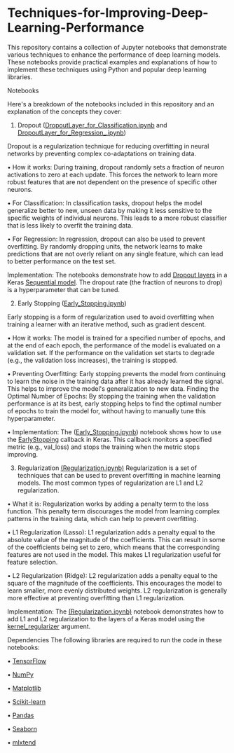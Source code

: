 # Techniques-for-Improving-Deep-Learning-Performance
This repository contains a collection of Jupyter notebooks that demonstrate various techniques to enhance the performance of deep learning models. These notebooks provide practical examples and explanations of how to implement these techniques using Python and popular deep learning libraries.

Notebooks

Here's a breakdown of the notebooks included in this repository and an explanation of the concepts they cover:



1. Dropout ([DropoutLayer_for_Classification.ipynb](https://github.com/AmanRajput997/Techniques-for-Improving-Deep-Learning-Performance/blob/main/DropoutLayer_for_Classification.ipynb) and [DropoutLayer_for_Regression_.ipynb](https://github.com/AmanRajput997/Techniques-for-Improving-Deep-Learning-Performance/blob/main/DropoutLayer_for_Regression_.ipynb))
   
Dropout is a regularization technique for reducing overfitting in neural networks by preventing complex co-adaptations on training data.

• How it works: During training, dropout randomly sets a fraction of neuron activations to zero at each update. This forces the network to learn more robust features that are not dependent on the presence of specific other neurons.

• For Classification: In classification tasks, dropout helps the model generalize better to new, unseen data by making it less sensitive to the specific weights of individual neurons. This leads to a more robust classifier that is less    likely to overfit the training data.

• For Regression: In regression, dropout can also be used to prevent overfitting. By randomly dropping units, the network learns to make predictions that are not overly reliant on any single feature, which can lead to better performance   on the test set.

Implementation: The notebooks demonstrate how to add [Dropout layers](https://keras.io/api/layers/regularization_layers/dropout/) in a Keras [Sequential model](https://keras.io/guides/sequential_model/). The dropout rate (the fraction of neurons to drop) is a hyperparameter that can be tuned.


2. Early Stopping ([Early_Stopping.ipynb](https://github.com/AmanRajput997/Techniques-for-Improving-Deep-Learning-Performance/blob/main/Early_Stopping.ipynb))
   
Early stopping is a form of regularization used to avoid overfitting when training a learner with an iterative method, such as gradient descent.

• How it works: The model is trained for a specified number of epochs, and at the end of each epoch, the performance of the model is evaluated on a validation set. If the performance on the validation set starts to degrade (e.g., the      validation loss increases), the training is stopped.

• Preventing Overfitting: Early stopping prevents the model from continuing to learn the noise in the training data after it has already learned the signal. This helps to improve the model's generalization to new data.
Finding the Optimal Number of Epochs: By stopping the training when the validation performance is at its best, early stopping helps to find the optimal number of epochs to train the model for, without having to manually tune this hyperparameter.

• Implementation: The ([Early_Stopping.ipynb](https://github.com/AmanRajput997/Techniques-for-Improving-Deep-Learning-Performance/blob/main/Early_Stopping.ipynb)) notebook shows how to use the [EarlyStopping](https://keras.io/api/callbacks/early_stopping/) callback in Keras. This callback monitors a specified metric (e.g., val_loss) and stops the training when the metric stops improving.


3. Regularization [(Regularization.ipynb)](https://github.com/AmanRajput997/Techniques-for-Improving-Deep-Learning-Performance/blob/main/Regularization.ipynb)
Regularization is a set of techniques that can be used to prevent overfitting in machine learning models. The most common types of regularization are L1 and L2 regularization.

• What it is: Regularization works by adding a penalty term to the loss function. This penalty term discourages the model from learning complex patterns in the training data, which can help to prevent overfitting.

• L1 Regularization (Lasso): L1 regularization adds a penalty equal to the absolute value of the magnitude of the coefficients. This can result in some of the coefficients being set to zero, which means that the corresponding features are not used in the model. This makes L1 regularization useful for feature selection.

• L2 Regularization (Ridge): L2 regularization adds a penalty equal to the square of the magnitude of the coefficients. This encourages the model to learn smaller, more evenly distributed weights. L2 regularization is generally more effective at preventing overfitting than L1 regularization.

Implementation: The [(Regularization.ipynb)](https://github.com/AmanRajput997/Techniques-for-Improving-Deep-Learning-Performance/blob/main/Regularization.ipynb) notebook demonstrates how to add L1 and L2 regularization to the layers of a Keras model using the[ kernel_regularizer](https://keras.io/api/layers/regularizers/) argument.



Dependencies
The following libraries are required to run the code in these notebooks:

• [TensorFlow](https://www.tensorflow.org/)

• [NumPy](https://numpy.org/)

• [Matplotlib](https://matplotlib.org/)

• [Scikit-learn](https://scikit-learn.org/stable/)

• [Pandas](https://pandas.pydata.org/)

• [Seaborn](https://seaborn.pydata.org/)

• [mlxtend](https://rasbt.github.io/mlxtend/)
